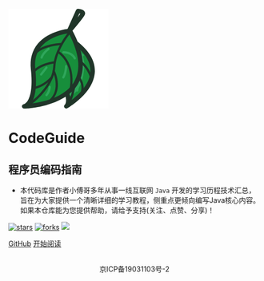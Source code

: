 ![logo](_media/tree.png)

# CodeGuide

## 程序员编码指南

- 本代码库是作者小傅哥多年从事一线互联网 `Java` 开发的学习历程技术汇总，旨在为大家提供一个清晰详细的学习教程，侧重点更倾向编写Java核心内容。如果本仓库能为您提供帮助，请给予支持(关注、点赞、分享)！   
    
[![stars](https://badgen.net/github/stars/fuzhengwei/CodeGuide?icon=github&color=4ab8a1)](https://github.com/fuzhengwei/CodeGuide) [![forks](https://badgen.net/github/forks/fuzhengwei/CodeGuide?icon=github&color=4ab8a1)](https://github.com/fuzhengwei/CodeGuide) [<img src="https://itedus.cn/_media/wxbugstack.svg">](https://itedus.cn/_media/qrcode.png?x-oss-process=style/may)    

[GitHub](<https://github.com/fuzhengwei/CodeGuide>)
[开始阅读](README.md)

<br/>
<div align="center">
    <a href="http://beian.miit.gov.cn" style="text-decoration:none">京ICP备19031103号-2</a>
</div>
<br/>
